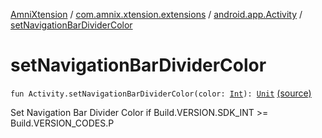 [AmniXtension](../../index.md) / [com.amnix.xtension.extensions](../index.md) / [android.app.Activity](index.md) / [setNavigationBarDividerColor](./set-navigation-bar-divider-color.md)

# setNavigationBarDividerColor

`fun Activity.setNavigationBarDividerColor(color: `[`Int`](https://kotlinlang.org/api/latest/jvm/stdlib/kotlin/-int/index.html)`): `[`Unit`](https://kotlinlang.org/api/latest/jvm/stdlib/kotlin/-unit/index.html) [(source)](https://github.com/AmniX/AmniXTension/tree/master/AmniXtension/src/main/java/com/amnix/xtension/extensions/ActivityExtensions.kt#L73)

Set Navigation Bar Divider Color if Build.VERSION.SDK_INT &gt;= Build.VERSION_CODES.P


